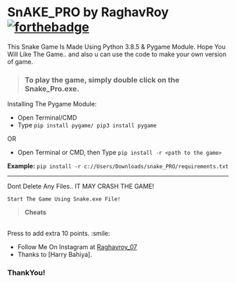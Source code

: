# SnAKE_PRO by RaghavRoy [![forthebadge](https://forthebadge.com/images/badges/contain-cat-gift.svg)](https://forthebadge.com)
This Snake Game Is Made Using Python 3.8.5 & Pygame Module.
Hope You Will Like The Game.. and also u can use the code to make your own version of game.

> ### To play the game, simply double click on the **Snake_Pro.exe**.


Installing The Pygame Module:
<br>
* Open Terminal/CMD
* Type ```pip install pygame/ pip3 install pygame```

OR

* Open Terminal or CMD, then Type ```pip install -r <path to the game>```

**Example:** ```pip install -r c://Users/Downloads/snake_PRO/requirements.txt```

---

Dont Delete Any Files.. IT MAY CRASH THE GAME!

```Start The Game Using Snake.exe File!```


> **Cheats**
<br>
Press <b(L)Q</b> to add extra 10 points. :smile:

* Follow Me On Instagram at [Raghavroy_07](https://www.instagram.com/RohanDasRD)
* Thanks to [Harry Bahiya].

### ThankYou!
